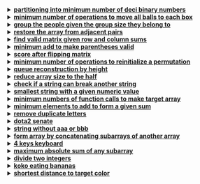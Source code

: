 <details>
  <summary><strong><a href=https://leetcode.com/problems/partitioning-into-minimum-number-of-deci-binary-numbers/>partitioning into minimum number of deci binary numbers</a></strong></summary>

```cpp
class Solution {
public:
    int minPartitions(string n) {
        int max_digit = 0;
        for(char c : n) {
            max_digit = max(max_digit, c - '0');
        }
        return max_digit;
    }
};
```
</details>

<details>
  <summary><strong><a href=https://leetcode.com/problems/minimum-number-of-operations-to-move-all-balls-to-each-box/>minimum number of operations to move all balls to each box</a></strong></summary>

```cpp
class Solution {
public:
    vector<int> minOperations(string boxes) {
        int n = boxes.size();
        vector<int> answer(n, 0);

        int count = 0, ops = 0;
        for (int i = 0; i < n; ++i) {
            answer[i] += ops;
            if (boxes[i] == '1') 
                ++count;

            ops += count;
        }

        count = 0, ops = 0;
        for (int i = n - 1; i >= 0; --i) {
            answer[i] += ops;
            if (boxes[i] == '1') 
                ++count;
            ops += count;
        }

        return answer;
    }
};
```
</details>

<details>
  <summary><strong><a href=https://leetcode.com/problems/group-the-people-given-the-group-size-they-belong-to/>group the people given the group size they belong to</a></strong></summary>

```cpp
class Solution {
public:
    vector<vector<int>> groupThePeople(vector<int>& groupSizes) {
        unordered_map<int, vector<int>> groups;
        vector<vector<int>> result;

        for (int i = 0; i < groupSizes.size(); ++i) {
            groups[groupSizes[i]].push_back(i);
            if (groups[groupSizes[i]].size() == groupSizes[i]) {
                result.push_back(groups[groupSizes[i]]);
                groups[groupSizes[i]].clear();
            }
        }

        return result;
    }
};
```
</details>

<details>
  <summary><strong><a href=https://leetcode.com/problems/restore-the-array-from-adjacent-pairs/>restore the array from adjacent pairs</a></strong></summary>

```cpp
class Solution {
public:
    vector<int> restoreArray(vector<vector<int>>& adjacentPairs) {
        unordered_map<int, vector<int>> adj;
        for (auto& pair : adjacentPairs) {
            adj[pair[0]].push_back(pair[1]);
            adj[pair[1]].push_back(pair[0]);
        }

        int start;
        for (auto& [num, neighbors] : adj) {
            if (neighbors.size() == 1) {
                start = num;
                break;
            }
        }

        vector<int> result;
        unordered_set<int> visited;
        result.push_back(start);
        visited.insert(start);

    
        while (result.size() < adj.size()) {
            int current = result.back();
            for (int neighbor : adj[current]) {
                if (visited.find(neighbor) == visited.end()) {
                    result.push_back(neighbor);
                    visited.insert(neighbor);
                    break;
                }
            }
        }

        return result;
    }
};
```
</details>

<details>
  <summary><strong><a href=https://leetcode.com/problems/find-valid-matrix-given-row-and-column-sums/>find valid matrix given row and column sums</a></strong></summary>

```cpp
class Solution {
public:
    vector<vector<int>> restoreMatrix(vector<int>& rowSum, vector<int>& colSum) {
        int m = rowSum.size(), n = colSum.size();
        vector<vector<int>> matrix(m, vector<int>(n, 0));
        
        for (int i = 0; i < m; ++i) {
            for (int j = 0; j < n; ++j) {
                matrix[i][j] = min(rowSum[i], colSum[j]);
                rowSum[i] -= matrix[i][j];
                colSum[j] -= matrix[i][j];
            }
        }
        
        return matrix;
    }
};
```
</details>

<details>
  <summary><strong><a href=https://leetcode.com/problems/minimum-add-to-make-parentheses-valid/>minimum add to make parentheses valid</a></strong></summary>

```cpp
class Solution {
public:
    int minAddToMakeValid(string s) {
        int open = 0, close = 0;
        for (char c : s) 
            if (c == '(') 
                open++;
            else 
                if (open > 0) 
                    open--;
                else 
                    close++;
                    
        return open + close;
    }
};
```
</details>

<details>
  <summary><strong><a href=https://leetcode.com/problems/score-after-flipping-matrix/>score after flipping matrix</a></strong></summary>

```cpp
class Solution {
public:
    int matrixScore(vector<vector<int>>& grid) {
        int m = grid.size(), n = grid[0].size();
        int score = 0;

        for (int i = 0; i < m; ++i) 
            if (grid[i][0] == 0) 
                for (int j = 0; j < n; ++j) 
                    grid[i][j] ^= 1;

        for (int j = 0; j < n; ++j) {
            int ones = 0;
            for (int i = 0; i < m; ++i) 
                if (grid[i][j] == 1) 
                    ones++;
            
            ones = max(ones, m - ones);
            score += ones * (1 << (n - j - 1));
        }

        return score;
    }
};
```
</details>

<details>
  <summary><strong><a href=https://leetcode.com/problems/minimum-number-of-operations-to-reinitialize-a-permutation/>minimum number of operations to reinitialize a permutation</a></strong></summary>

```cpp
class Solution {
public:
    int reinitializePermutation(int n) {
        int steps = 0;
        int i = 1;        
        while (true) {
            i = (i % 2 == 0) ? i / 2 : n / 2 + (i - 1) / 2;
            steps+9+;
            
            if (i == 1) 
                break;
        }
        
        return steps;
    }
};
```
</details>

<details>
  <summary><strong><a href=https://leetcode.com/problems/queue-reconstruction-by-height/>queue reconstruction by height</a></strong></summary>

```cpp
class Solution {
public:
    vector<vector<int>> reconstructQueue(vector<vector<int>>& people) {
        sort(people.begin(), people.end(), [](vector<int>& a, vector<int>& b) {
            return a[0] > b[0] || (a[0] == b[0] && a[1] < b[1]);
        });

        vector<vector<int>> queue;
        for (auto& p : people) {
            queue.insert(queue.begin() + p[1], p);
        }

        return queue;
    }
};
```
</details>

<details>
  <summary><strong><a href=https://leetcode.com/problems/reduce-array-size-to-the-half/>reduce array size to the half</a></strong></summary>

```cpp
class Solution {
public:
    int minSetSize(vector<int>& arr) {
        unordered_map<int, int> freq;
        for (int num : arr) 
            freq[num]++;

        vector<int> counts;
        for (auto& [num, count] : freq) 
            counts.push_back(count);

        sort(counts.rbegin(), counts.rend());

        int removed = 0, sets = 0, half = arr.size() / 2;
        for (int count : counts) {
            removed += count;
            sets++;
            if (removed >= half) 
                break;
        }

        return sets;
    }
};
```
</details>

<details>
  <summary><strong><a href=https://leetcode.com/problems/check-if-a-string-can-break-another-string/>check if a string can break another string</a></strong></summary>

```cpp
class Solution {
public:
    bool checkIfCanBreak(string s1, string s2) {
        sort(s1.begin(), s1.end());
        sort(s2.begin(), s2.end());

        bool s1BreaksS2 = true, s2BreaksS1 = true;
        for (int i = 0; i < s1.size(); i++) {
            if (s1[i] < s2[i]) 
                s1BreaksS2 = false;
            
            if (s2[i] < s1[i]) 
                s2BreaksS1 = false;
        }

        return s1BreaksS2 || s2BreaksS1;
    }
};
```
</details>

<details>
  <summary><strong><a href=https://leetcode.com/problems/smallest-string-with-a-given-numeric-value/>smallest string with a given numeric value</a></strong></summary>

```cpp
class Solution {
public:
    string getSmallestString(int n, int k) {
        string result(n, 'a');
        k -= n;

        for (int i = n - 1; i >= 0 && k > 0; --i) {
            int add = min(25, k);
            result[i] += add;
            k -= add;
        }

        return result;
    }
};
```
</details>

<details>
  <summary><strong><a href=https://leetcode.com/problems/minimum-numbers-of-function-calls-to-make-target-array/>minimum numbers of function calls to make target array</a></strong></summary>

```cpp
class Solution {
public:
    int minOperations(vector<int>& nums) {
        int operations = 0, maxDoubles = 0;
        
        for (int num : nums) {
            int doubles = 0;
            while (num > 0) {
                if (num % 2 == 1) {
                    operations++;
                    num--;
                }
                if (num > 0) {
                    num /= 2;
                    doubles++;
                }
            }
            maxDoubles = max(maxDoubles, doubles);
        }

        return operations + maxDoubles;
    }
};
```
</details>

<details>
  <summary><strong><a href=https://leetcode.com/problems/minimum-elements-to-add-to-form-a-given-sum/>minimum elements to add to form a given sum</a></strong></summary>

```cpp
class Solution {
public:
    int minElements(vector<int>& nums, int limit, long long goal) {
        long long sum = accumulate(nums.begin(), nums.end(), 0LL);
        long long diff = abs(goal - sum);
        
        return (diff + limit - 1) / limit;
    }
};
```
</details>

<details>
  <summary><strong><a href=https://leetcode.com/problems/remove-duplicate-letters/>remove duplicate letters</a></strong></summary>

```cpp
class Solution {
public:
    string removeDuplicateLetters(string s) {
        vector<int> freq(26, 0);
        vector<bool> inResult(26, false);
        string result = "";

        for (char c : s) 
            freq[c - 'a']++;

        for (char c : s) {
            freq[c - 'a']--;
            if (inResult[c - 'a']) 
                continue;

            while (!result.empty() && result.back() > c && freq[result.back() - 'a'] > 0) {
                inResult[result.back() - 'a'] = false;
                result.pop_back();
            }

            result.push_back(c);
            inResult[c - 'a'] = true;
        }

        return result;
    }
};
```
</details>

<details>
  <summary><strong><a href=https://leetcode.com/problems/dota2-senate/>dota2 senate</a></strong></summary>

```cpp

```
</details>

<details>
  <summary><strong><a href=https://leetcode.com/problems/string-without-aaa-or-bbb/>string without aaa or bbb</a></strong></summary>

```cpp

```
</details>

<details>
  <summary><strong><a href=https://leetcode.com/problems/form-array-by-concatenating-subarrays-of-another-array/>form array by concatenating subarrays of another array</a></strong></summary>

```cpp

```
</details>

<details>
  <summary><strong><a href=https://leetcode.com/problems/4-keys-keyboard/>4 keys keyboard</a></strong></summary>

```cpp

```
</details>

<details>
  <summary><strong><a href=https://leetcode.com/problems/maximum-absolute-sum-of-any-subarray/>maximum absolute sum of any subarray</a></strong></summary>

```cpp

```
</details>

<details>
  <summary><strong><a href=https://leetcode.com/problems/divide-two-integers/>divide two integers</a></strong></summary>

```cpp

```
</details>

<details>
  <summary><strong><a href=https://leetcode.com/problems/koko-eating-bananas/>koko eating bananas</a></strong></summary>

```cpp

```
</details>

<details>
  <summary><strong><a href=https://leetcode.com/problems/shortest-distance-to-target-color/>shortest distance to target color</a></strong></summary>

```cpp

```
</details>